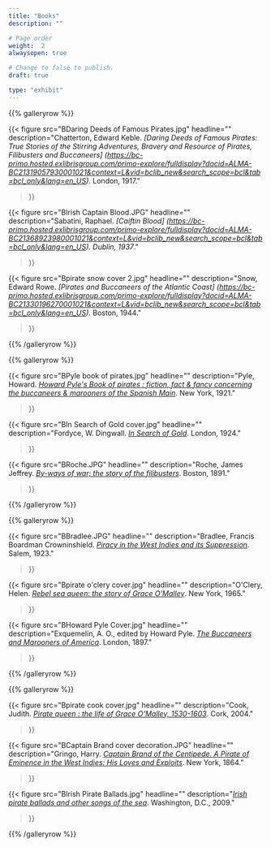 ```yaml
---
title: "Books"
description: ""

# Page order
weight:  2
alwaysopen: true

# Change to false to publish.
draft: true

type: "exhibit"
---
```


{{% galleryrow %}}

{{< figure src="BDaring Deeds of Famous Pirates.jpg"
           headline=""
           description="Chatterton, Edward Keble. *[Daring Deeds of Famous Pirates: True Stories of the Stirring Adventures, Bravery and Resource of Pirates, Filibusters and Buccaneers] (https://bc-primo.hosted.exlibrisgroup.com/primo-explore/fulldisplay?docid=ALMA-BC21319057930001021&context=L&vid=bclib_new&search_scope=bcl&tab=bcl_only&lang=en_US)*.  London, 1917."
>}}

{{< figure src="BIrish Captain Blood.JPG"
           headline=""
           description="Sabatini, Raphael. *[Caiftin Blood] (https://bc-primo.hosted.exlibrisgroup.com/primo-explore/fulldisplay?docid=ALMA-BC21368923980001021&context=L&vid=bclib_new&search_scope=bcl&tab=bcl_only&lang=en_US). Dublin, 1937*."
>}}

{{< figure src="Bpirate snow cover 2.jpg"
           headline=""
           description="Snow, Edward Rowe. *[Pirates and Buccaneers of the Atlantic Coast] (https://bc-primo.hosted.exlibrisgroup.com/primo-explore/fulldisplay?docid=ALMA-BC21330196270001021&context=L&vid=bclib_new&search_scope=bcl&tab=bcl_only&lang=en_US)*. Boston, 1944."
>}}

{{% /galleryrow %}}

{{% galleryrow %}}

{{< figure src="BPyle book of pirates.jpg"
           headline=""
           description="Pyle, Howard. *[Howard Pyle's Book of pirates : fiction, fact & fancy concerning the buccaneers & marooners of the Spanish Main](https://bc-primo.hosted.exlibrisgroup.com/primo-explore/fulldisplay?docid=ALMA-BC21344547700001021&context=L&vid=bclib_new&search_scope=bcl&tab=bcl_only&lang=en_US)*. New York, 1921."
>}}

{{< figure src="BIn Search of Gold cover.jpg"
           headline=""
           description="Fordyce, W. Dingwall. *[In Search of Gold](https://bc-primo.hosted.exlibrisgroup.com/primo-explore/fulldisplay?docid=ALMA-BC21319079620001021&context=L&vid=bclib_new&search_scope=bcl&tab=bcl_only&lang=en_US)*. London, 1924."
>}}

{{< figure src="BRoche.JPG"
           headline=""
           description="Roche, James Jeffrey. *[By-ways of war; the story of the filibusters](https://bc-primo.hosted.exlibrisgroup.com/primo-explore/fulldisplay?docid=ALMA-BC21317684530001021&context=L&vid=bclib_new&search_scope=bcl&tab=bcl_only&lang=en_US)*. Boston, 1891."
>}}

{{% /galleryrow %}}

{{% galleryrow %}}

{{< figure src="BBradlee.JPG"
           headline=""
           description="Bradlee, Francis Boardman Crowninshield. *[Piracy in the West Indies and its Suppression](https://bc-primo.hosted.exlibrisgroup.com/primo-explore/fulldisplay?docid=ALMA-BC21317708480001021&context=L&vid=bclib_new&search_scope=bcl&tab=bcl_only&lang=en_US)*. Salem, 1923."
>}}

{{< figure src="Bpirate o'clery cover.jpg"
           headline=""
           description="O'Clery, Helen. *[Rebel sea queen: the story of Grace O'Malley](https://bc-primo.hosted.exlibrisgroup.com/primo-explore/fulldisplay?docid=ALMA-BC21328275280001021&context=L&vid=bclib_new&search_scope=bcl&tab=bcl_only&lang=en_US)*. New York, 1965."
>}}

{{< figure src="BHoward Pyle Cover.jpg"
           headline=""
           description="Exquemelin, A. O., edited by Howard Pyle. *[The Buccaneers and Marooners of America](https://bc-primo.hosted.exlibrisgroup.com/primo-explore/fulldisplay?docid=ALMA-BC21319036910001021&context=L&vid=bclib_new&search_scope=bcl&tab=bcl_only&lang=en_US)*. London, 1897."
>}}

{{% /galleryrow %}}

{{% galleryrow %}}

{{< figure src="Bpirate cook cover.jpg"
           headline=""
           description="Cook, Judith. *[Pirate queen : the life of Grace O'Malley, 1530-1603](https://bc-primo.hosted.exlibrisgroup.com/primo-explore/fulldisplay?docid=ALMA-BC21323448510001021&context=L&vid=bclib_new&search_scope=bcl&tab=bcl_only&lang=en_US)*. Cork, 2004."
>}}

{{< figure src="BCaptain Brand cover decoration.JPG"
           headline=""
           description="Gringo, Harry. *[Captain Brand of the Centipede. A Pirate of Eminence in the West Indies: His Loves and Exploits](https://bc-primo.hosted.exlibrisgroup.com/primo-explore/fulldisplay?docid=ALMA-BC21347650770001021&context=L&vid=bclib_new&search_scope=bcl&tab=bcl_only&lang=en_US)*. New York, 1864."
>}}

{{< figure src="BIrish Pirate Ballads.jpg"
           headline=""
           description="*[Irish pirate ballads and other songs of the sea](https://bc-primo.hosted.exlibrisgroup.com/primo-explore/fulldisplay?docid=ALMA-BC21348345090001021&context=L&vid=bclib_new&search_scope=bcl&tab=bcl_only&lang=en_US)*. Washington, D.C., 2009."
>}}

{{% /galleryrow %}}